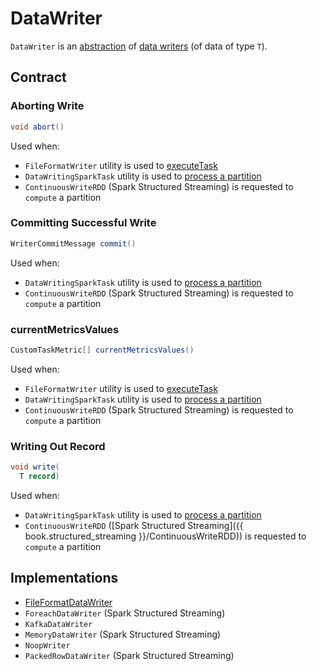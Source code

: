 # DataWriter

`DataWriter` is an [abstraction](#contract) of [data writers](#implementations) (of data of type `T`).

## Contract

### <span id="abort"> Aborting Write

```java
void abort()
```

Used when:

* `FileFormatWriter` utility is used to [executeTask](../datasources/FileFormatWriter.md#executeTask)
* `DataWritingSparkTask` utility is used to [process a partition](../datasources/DataWritingSparkTask.md#run)
* `ContinuousWriteRDD` (Spark Structured Streaming) is requested to `compute` a partition

### <span id="commit"> Committing Successful Write

```java
WriterCommitMessage commit()
```

Used when:

* `DataWritingSparkTask` utility is used to [process a partition](../datasources/DataWritingSparkTask.md#run)
* `ContinuousWriteRDD` (Spark Structured Streaming) is requested to `compute` a partition

### <span id="currentMetricsValues"> currentMetricsValues

```java
CustomTaskMetric[] currentMetricsValues()
```

Used when:

* `FileFormatWriter` utility is used to [executeTask](../datasources/FileFormatWriter.md#executeTask)
* `DataWritingSparkTask` utility is used to [process a partition](../datasources/DataWritingSparkTask.md#run)
* `ContinuousWriteRDD` (Spark Structured Streaming) is requested to `compute` a partition

### <span id="write"> Writing Out Record

```java
void write(
  T record)
```

Used when:

* `DataWritingSparkTask` utility is used to [process a partition](../datasources/DataWritingSparkTask.md#run)
* `ContinuousWriteRDD` ([Spark Structured Streaming]({{ book.structured_streaming }}/ContinuousWriteRDD)) is requested to `compute` a partition

## Implementations

* [FileFormatDataWriter](../datasources/FileFormatDataWriter.md)
* `ForeachDataWriter` (Spark Structured Streaming)
* `KafkaDataWriter`
* `MemoryDataWriter` (Spark Structured Streaming)
* `NoopWriter`
* `PackedRowDataWriter` (Spark Structured Streaming)
